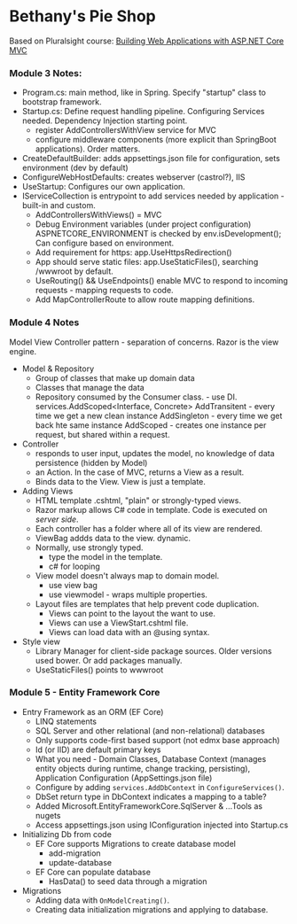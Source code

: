 # Bethany's Pie Shop

Based on Pluralsight course: [Building Web Applications with ASP.NET Core MVC](https://app.pluralsight.com/library/courses/building-aspdotnet-core-mvc-web-applications/table-of-contents)

### Module 3 Notes:
* Program.cs: main method, like in Spring.  Specify "startup" class to bootstrap framework.
* Startup.cs: Define request handling pipeline. Configuring Services needed. Dependency Injection starting point.
    * register AddControllersWithView service for MVC
    * configure middleware components (more explicit than SpringBoot applications). Order matters.
* CreateDefaultBuilder: adds appsettings.json file for configuration, sets environment (dev by default)
* ConfigureWebHostDefaults: creates webserver (castrol?), IIS
* UseStartup: Configures our own application.
* IServiceCollection is entrypoint to add services needed by application - built-in and custom.
    * AddControllersWithViews() = MVC
    * Debug Environment variables (under project configuration) ASPNETCORE_ENVIRONMENT is checked by env.isDevelopment();  Can configure based on environment.
    * Add requirement for https: app.UseHttpsRedirection()
    * App should serve static files: app.UseStaticFiles(), searching /wwwroot by default.
    * UseRouting() && UseEndpoints() enable MVC to respond to incoming requests - mapping requests to code.
    * Add MapControllerRoute to allow route mapping definitions.

### Module 4 Notes
Model View Controller pattern - separation of concerns.
Razor is the view engine.
* Model & Repository
    * Group of classes that make up domain data
    * Classes that manage the data
    * Repository consumed by the Consumer class. - use DI. services.AddScoped<Interface, Concrete>
        AddTransitent - every time we get a new clean instance
        AddSingleton - every time we get back hte same instance
        AddScoped - creates one instance per request, but shared within a request.
* Controller
    * responds to user input, updates the model, no knowledge of data persistence (hidden by Model)
    * an Action.  In the case of MVC, returns a View as a result.
    * Binds data to the View. View is just a template.
* Adding Views
    * HTML template .cshtml, "plain" or strongly-typed views.
    * Razor markup allows C# code in template.  Code is executed on _server side_.
    * Each controller has a folder where all of its view are rendered.
    * ViewBag addds data to the view. dynamic.
    * Normally, use strongly typed.
        * type the model in the template. 
        * c# for looping
    * View model doesn't always map to domain model.
        * use view bag
        * use viewmodel - wraps multiple properties.
    * Layout files are templates that help prevent code duplication.
        * Views can point to the layout the want to use.
        * Views can use a ViewStart.cshtml file.
        * Views can load data with an @using syntax.
* Style view
    * Library Manager for client-side package sources. Older versions used bower. Or add packages manually.
    * UseStaticFiles() points to wwwroot

### Module 5 - Entity Framework Core
* Entry Framework as an ORM (EF Core)
    * LINQ statements
    * SQL Server and other relational (and non-relational) databases
    * Only supports code-first based support (not edmx base approach)
    * Id (or IID) are default primary keys
    * What you need - Domain Classes, Database Context (manages entity objects during runtime, change tracking, persisting), Application Configuration (AppSettings.json file)
    * Configure by adding `services.AddDbContext` in `ConfigureServices()`.
    * DbSet return type in DbContext indicates a mapping to a table?
    * Added Microsoft.EntityFrameworkCore.SqlServer & ...Tools as nugets
    * Access appsettings.json using IConfiguration injected into Startup.cs
* Initializing Db from code
    * EF Core supports Migrations to create database model
        * add-migration <Migration Name>
        * update-database
    * EF Core can populate database
        * HasData() to seed data through a migration
* Migrations
    * Adding data with `OnModelCreating()`.
    * Creating data initialization migrations and applying to database.

